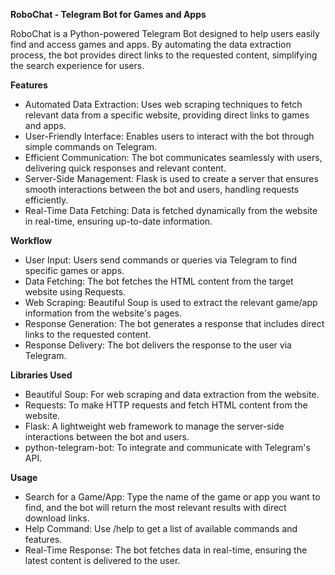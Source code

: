 **RoboChat - Telegram Bot for Games and Apps**

RoboChat is a Python-powered Telegram Bot designed to help users easily find and access games and apps. By automating the data extraction process, the bot provides direct links to the requested content, simplifying the search experience for users.

**Features**
- Automated Data Extraction: Uses web scraping techniques to fetch relevant data from a specific website, providing direct links to games and apps.
- User-Friendly Interface: Enables users to interact with the bot through simple commands on Telegram.
- Efficient Communication: The bot communicates seamlessly with users, delivering quick responses and relevant content.
- Server-Side Management: Flask is used to create a server that ensures smooth interactions between the bot and users, handling requests efficiently.
- Real-Time Data Fetching: Data is fetched dynamically from the website in real-time, ensuring up-to-date information.

**Workflow**
- User Input: Users send commands or queries via Telegram to find specific games or apps.
- Data Fetching: The bot fetches the HTML content from the target website using Requests.
- Web Scraping: Beautiful Soup is used to extract the relevant game/app information from the website's pages.
- Response Generation: The bot generates a response that includes direct links to the requested content.
- Response Delivery: The bot delivers the response to the user via Telegram.

**Libraries Used**
- Beautiful Soup: For web scraping and data extraction from the website.
- Requests: To make HTTP requests and fetch HTML content from the website.
- Flask: A lightweight web framework to manage the server-side interactions between the bot and users.
- python-telegram-bot: To integrate and communicate with Telegram's API.

**Usage**
- Search for a Game/App: Type the name of the game or app you want to find, and the bot will return the most relevant results with direct download links.
- Help Command: Use /help to get a list of available commands and features.
- Real-Time Response: The bot fetches data in real-time, ensuring the latest content is delivered to the user.
